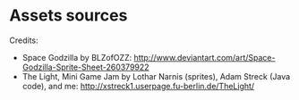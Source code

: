 # Assets sources

Credits:

* Space Godzilla by BLZofOZZ: http://www.deviantart.com/art/Space-Godzilla-Sprite-Sheet-260379922
* The Light, Mini Game Jam by Lothar Narnis (sprites), Adam Streck (Java code), and me: http://xstreck1.userpage.fu-berlin.de/TheLight/
